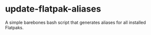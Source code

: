 # update-flatpak-aliases
A simple barebones bash script that generates aliases for all installed Flatpaks.
